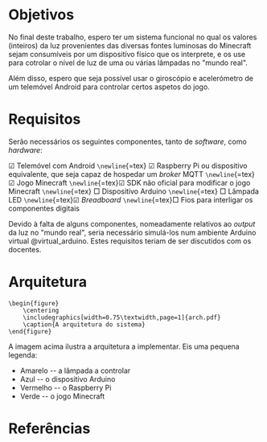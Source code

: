 # Objetivos

No final deste trabalho, espero ter um sistema funcional no qual os
valores (inteiros) da luz provenientes das diversas fontes luminosas do
Minecraft sejam consumíveis por um dispositívo físico que os interprete,
e os use para cotrolar o nível de luz de uma ou várias lâmpadas no
"mundo real".

Além disso, espero que seja possível usar o giroscópio e acelerómetro de
um telemóvel Android para controlar certos aspetos do jogo.

# Requisitos

Serão necessários os seguintes componentes, tanto de *software*, como
*hardware*:

$\CheckedBox$ Telemóvel com Android `\newline`{=tex} $\CheckedBox$
Raspberry Pi ou dispositivo equivalente, que seja capaz de hospedar um
*broker* MQTT `\newline`{=tex} $\CheckedBox$ Jogo Minecraft
`\newline`{=tex}$\CheckedBox$ SDK não oficial para modificar o jogo
Minecraft `\newline`{=tex} $\Box$ Dispositivo Arduino `\newline`{=tex}
$\Box$ Lâmpada LED `\newline`{=tex}$\CheckedBox$ *Breadboard*
`\newline`{=tex}$\Box$ Fios para interligar os componentes digitais

Devido à falta de alguns componentes, nomeadamente relativos ao *output*
da luz no "mundo real", seria necessário simulá-los num ambiente Arduino
virtual @virtual_arduino. Estes requisitos teriam de ser discutidos com
os docentes.

# Arquitetura

```{=tex}
\begin{figure}
    \centering
    \includegraphics[width=0.75\textwidth,page=1]{arch.pdf}
    \caption{A arquitetura do sistema}
\end{figure}
```
A imagem acima ilustra a arquitetura a implementar. Eis uma pequena
legenda:

-   Amarelo -- a lâmpada a controlar
-   Azul -- o dispositivo Arduino
-   Vermelho -- o Raspberry Pi
-   Verde -- o jogo Minecraft

# Referências
